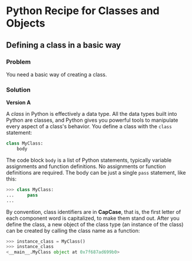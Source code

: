 # Python Recipe for Classes and Objects

## Defining a class in a basic way

### Problem

You need a basic way of creating a class.

### Solution

**Version A**

A *class* in Python is effectively a data type. All the data types built 
into Python are classes, and Python gives you powerful tools to 
manipulate every aspect of a class's behavior. You define a class with 
the `class` statement:

```python
class MyClass:
    body
```

The code block `body` is a list of Python statements, typically variable 
assignments and function definitions. No assignments or function 
definitions are required. The body can be just a single `pass` 
statement, like this:

```python
>>> class MyClass:
...     pass
...
```

By convention, class identifiers are in **CapCase**, that is, the first 
letter of each component word is capitalized, to make them stand out. 
After you define the class, a new object of the class type (an instance 
of the class) can be created by calling the class name as a function:

```python
>>> instance_class = MyClass()
>>> instance_class
<__main__.MyClass object at 0x7f687ad699b0>
```
